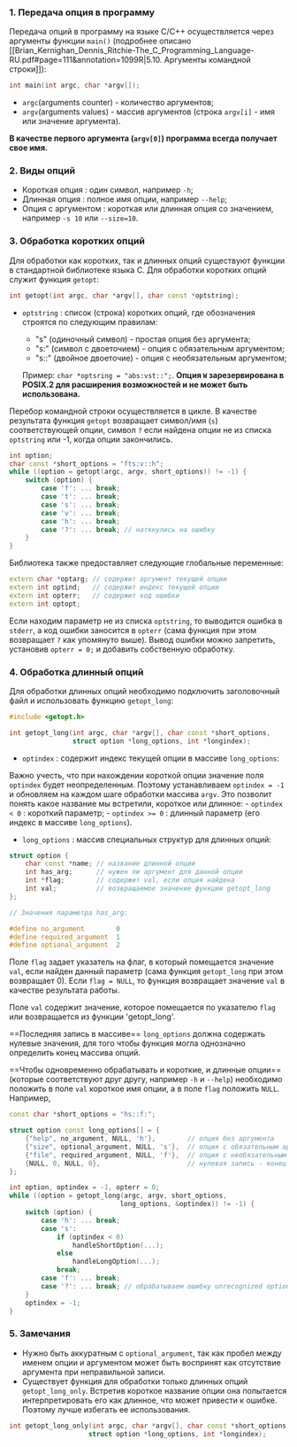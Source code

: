 ### 1. Передача опция в программу

Передача опций в программу на языке С/C++ осуществляется через аргументы функции `main()` (подробнее описано [[Brian_Kernighan_Dennis_Ritchie-The_C_Programming_Language-RU.pdf#page=111&annotation=1099R|5.10. Аргументы командной строки]]):
```cpp
int main(int argc, char *argv[]);
```
- `argc`(arguments counter) - количество аргументов;
- `argv`(arguments values)   - массив аргументов (строка `argv[i]` - имя или значение аргумента).

 **В качестве первого аргумента (`argv[0]`) программа всегда получает свое имя.** 

### 2. Виды опций

-  Короткая опция          : один символ, например `-h`;
-  Длинная опция           : полное имя опции, например `--help`;
-  Опция с аргументом  : короткая или длинная опция со значением, например `-s 10` или `--size=10`.

### 3. Обработка коротких опций

Для обработки как коротких, так и длинных опций существуют функции в стандартной библиотеке языка С. Для обработки коротких опций служит функция `getopt`:
```cpp
int getopt(int argc, char *argv[], char const *optstring);
```
- `optstring` : список (строка) коротких опций, где обозначения строятся по следующим правилам:
	-  "s"   (одиночный символ)      - простая опция без аргумента;
	-  "s:"  (символ с двоеточием)   - опция с обязательным аргументом;
	-  "s::" (двойное двоеточие)      - опция с необязательным аргументом;
	
	 Пример: `char *optsring = "abs:vst::";`.
	 **Опция `W` зарезервирована в POSIX.2 для расширения возможностей и не может быть использована.** 
	 
Перебор командной строки осуществляется в цикле. В качестве результата функция `getopt` возвращает символ/имя (`s`) соответствующей опции, символ `?` если найдена опции не из списка `optstring` или -1, когда опции закончились. 
```cpp
int option;
char const *short_options = "fts:v::h";
while ((option = getopt(argc, argv, short_options)) != -1) {
	switch (option) {
		case 'f': ... break;
		case 't': ... break;
		case 's': ... break;
		case 'v': ... break;
		case 'h': ... break;
		case '?': ... break; // наткнулись на ошибку
	}
}
```
Библиотека также предоставляет следующие глобальные переменные:
```cpp
extern char *optarg; // содержит аргумент текущей опции
extern int optind;   // содержит индекс текущей опции
extern int opterr;   // содержит код ошибки
extern int optopt;
```
Если находим параметр не из списка `optstring`, то выводится ошибка в `stderr`, а код ошибки заносится в `opterr` (сама функция при этом возвращает `?` как упомянуто выше). Вывод ошибки можно запретить, установив `opterr = 0;` и добавить собственную обработку.

### 4. Обработка длинный опций

Для обработки длинных опций необходимо подключить заголовочный файл и использовать функцию `getopt_long`:
```cpp
#include <getopt.h>
```
```cpp
int getopt_long(int argc, char *argv[], char const *short_options, 
			    struct option *long_options, int *longindex);
```
-  `optindex`          : содержит индекс текущей опции в массиве `long_options`:

Важно учесть, что при нахождении короткой опции значение поля `optindex` будет неопределенным. Поэтому устанавливаем `optindex = -1` и обновляем на каждом шаге обработки массива `argv`. Это позволит понять какое название мы встретили, короткое или длинное:
    - `optindex < 0`   : короткий параметр; 
	- `optindex >= 0` : длинный параметр (его индекс в массиве `long_options`).

-  `long_options`   : массив специальных структур для длинных опций:
```cpp
struct option {
	char const *name; // название длинной опции
	int has_arg;      // нужен ли аргумент для данной опции
	int *flag;        // содержит val, если опция найдена
	int val;          // возвращаемое значение функции getopt_long
};

// Значения параметра has_arg:

#define no_argument        0  
#define required_argument  1
#define optional_argument  2
```
Поле `flag` задает указатель на флаг, в который помещается значение `val`, если найден данный параметр (сама функция `getopt_long` при этом возвращает 0). Если `flag = NULL`, то функция возвращает значение `val` в качестве результата работы. 

Поле `val` содержит значение, которое помещается по указателю `flag` или возвращается из функции 'getopt_long'.

==Последняя запись в массиве== `long_options` должна содержать нулевые значения, для того чтобы функция могла однозначно определить конец массива опций. 

==Чтобы одновременно обрабатывать и короткие, и длинные опции== (которые соответствуют друг другу, например `-h` и `--help`) необходимо положить в поле `val` короткое имя опции, а в поле `flag` положить `NULL`. Например,
```cpp
const char *short_options = "hs::f:";

struct option const long_options[] = {
	{"help", no_argument, NULL, 'h'},        // опция без аргумента
	{"size", optional_argument, NULL, 's'},  // опция с обязательным аргументом (:)
	{"file", required_argument, NULL, 'f'},  // опция с необязательным аргументом (::)
	{NULL, 0, NULL, 0},                      // нулевая запись - конец массива
};

int option, optindex = -1, opterr = 0;
while ((option = getopt_long(argc, argv, short_options, 
                            long_options, &optindex)) != -1) {
    switch (option) {
	    case 'h': ... break;
	    case 's': 
		    if (optindex < 0)
			    handleShortOption(...);
			else
				handleLongOption(...);
			break;
	    case 'f': ... break;
	    case '?': ... break; // обрабатываем ошибку unrecognized option
    }
    optindex = -1;
}
```

### 5. Замечания

-  Нужно быть аккуратным с `optional_argument`, так как пробел между именем опции и аргументом может быть воспринят как отсутствие аргумента при неправильной записи.
-  Существует функция для обработки только длинных опций `getopt_long_only`. Встретив короткое название опции она попытается интерпретировать его как длинное, что может привести к ошибке. Поэтому лучше избегать ее использования.
```cpp
int getopt_long_only(int argc, char *argv[], char const *short_options, 
			        struct option *long_options, int *longindex);
```